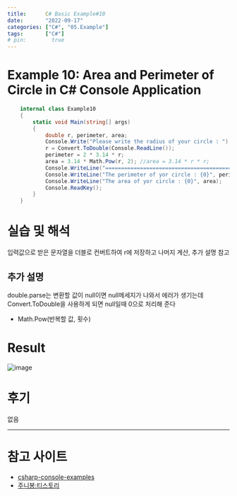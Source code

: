 ```yaml
---
title:      C# Basic Example#10
date:       "2022-09-17"
categories: ["C#", "05.Example"]
tags:       ["C#"]
# pin:        true
---
```


# Example 10: Area and Perimeter of Circle in C# Console Application
```c#
    internal class Example10
    {
        static void Main(string[] args)
        {
            double r, perimeter, area;
            Console.Write("Please write the radius of your circle : ");
            r = Convert.ToDouble(Console.ReadLine());
            perimeter = 2 * 3.14 * r;
            area = 3.14 * Math.Pow(r, 2); //area = 3.14 * r * r;
            Console.WriteLine("=============================================");
            Console.WriteLine("The perimeter of yor circle : {0}", perimeter);
            Console.WriteLine("The area of yor circle : {0}", area);
            Console.ReadKey();
        }
    }
```

# 실습 및 해석
입력값으로 받은 문자열을 더블로 컨버트하여 r에 저장하고 나머지 계산, 추가 설명 참고

## 추가 설명
double.parse는 변환할 값이 null이면 null메세지가 나와서 에러가 생기는데
 
Convert.ToDouble을 사용하게 되면 null일때 0으로 처리해 준다

- Math.Pow(반복할 값, 횟수)

# Result
![image](https://user-images.githubusercontent.com/85896566/190848839-bdb1f559-3dd7-4872-a679-452c5000d474.png)

# 후기
없음

---

# 참고 사이트
- [csharp-console-examples](https://www.csharp-console-examples.com/csharp-console/c-console-examples/)
- [주니봉:티스토리](https://junibong.tistory.com/9)